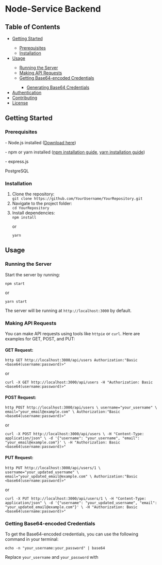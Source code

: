   <h1>Node-Service Backend</h1>

  

  <h2>Table of Contents</h2>
  <ul>
    <li><a href="#getting-started">Getting Started</a></li>
      <ul>
        <li><a href="#prerequisites">Prerequisites</a></li>
        <li><a href="#installation">Installation</a></li>
      </ul>
    <li><a href="#usage">Usage</a></li>
      <ul>
        <li><a href="#running-the-server">Running the Server</a></li>
        <li><a href="#making-api-requests">Making API Requests</a></li>
        <li><a href="#getting-base64-encoded-credentials">Getting Base64-encoded Credentials</a></li>
          <ul>
            <li><a href="#generating-base64-credentials">Generating Base64 Credentials</a></li>
          </ul>
      </ul>
    <li><a href="#authentication">Authentication</a></li>
    <li><a href="#contributing">Contributing</a></li>
    <li><a href="#license">License</a></li>
  </ul>

  <h2>Getting Started</h2>

  <h3>Prerequisites</h3>
  <p>- Node.js installed (<a href="https://nodejs.org/" target="_blank">Download here</a>)</p>
  <p>- npm or yarn installed (<a href="https://docs.npmjs.com/downloading-and-installing-node-js-and-npm" target="_blank">npm installation guide</a>, <a href="https://yarnpkg.com/getting-started/install" target="_blank">yarn installation guide</a>)</p>
<p> - express.js
<p>PostgreSQL</p>
  <h3>Installation</h3>
  <ol>
    <li>Clone the repository:</li>
    <code>git clone https://github.com/YourUsername/YourRepository.git</code>
    <li>Navigate to the project folder:</li>
    <code>cd YourRepository</code>
    <li>Install dependencies:</li>
    <code>npm install</code>
    <p>or</p>
    <code>yarn</code>
  </ol>

  <h2>Usage</h2>

  <h3>Running the Server</h3>
  <p>Start the server by running:</p>
  <code>npm start</code>
  <p>or</p>
  <code>yarn start</code>
  <p>The server will be running at <code>http://localhost:3000</code> by default.</p>

  <h3>Making API Requests</h3>

  <p>You can make API requests using tools like <code>httpie</code> or <code>curl</code>. Here are examples for GET, POST, and PUT:</p>

  <h4>GET Request:</h4>
  <code>http GET http://localhost:3000/api/users Authorization:"Basic &lt;base64(username:password)&gt;"</code>
  <p>or</p>
  <code>curl -X GET http://localhost:3000/api/users -H "Authorization: Basic &lt;base64(username:password)&gt;"</code>

  <h4>POST Request:</h4>
  <code>http POST http://localhost:3000/api/users \ username="your_username" \ email="your_email@example.com" \ Authorization:"Basic &lt;base64(username:password)&gt;"</code>
  <p>or</p>
  <code>curl -X POST http://localhost:3000/api/users \ -H "Content-Type: application/json" \ -d '{"username": "your_username", "email": "your_email@example.com"}' \ -H "Authorization: Basic &lt;base64(username:password)&gt;"</code>

  <h4>PUT Request:</h4>
  <code>http PUT http://localhost:3000/api/users/1 \ username="your_updated_username" \ email="your_updated_email@example.com" \ Authorization:"Basic &lt;base64(username:password)&gt;"</code>
  <p>or</p>
  <code>curl -X PUT http://localhost:3000/api/users/1 \ -H "Content-Type: application/json" \ -d '{"username": "your_updated_username", "email": "your_updated_email@example.com"}' \ -H "Authorization: Basic &lt;base64(username:password)&gt;"</code>

  <h3>Getting Base64-encoded Credentials</h3>

  <p>To get the Base64-encoded credentials, you can use the following command in your terminal:</p>
  <code>echo -n "your_username:your_password" | base64</code>
  <p>Replace <code>your_username</code> and <code>your_password</code> with
